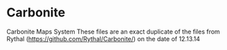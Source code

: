 Carbonite
=========

Carbonite Maps System
These files are an exact duplicate of the files from Rythal (https://github.com/Rythal/Carbonite/) on the date of 12.13.14
